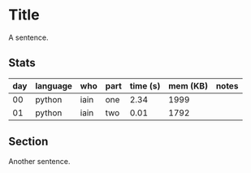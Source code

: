 # Title

A sentence.

## Stats

| day | language | who | part | time (s) | mem (KB) | notes |
| --- | --- | --- | --- | --- | --- | --- |
| 00 | python | iain | one | 2.34 | 1999 |  |
| 01 | python | iain | two | 0.01 | 1792 |  |


## Section

Another sentence.
